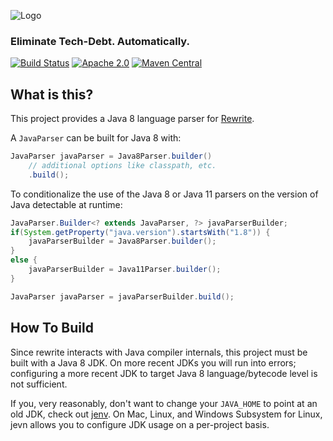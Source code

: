 ![Logo](https://github.com/openrewrite/rewrite/raw/master/doc/logo-oss.png)
### Eliminate Tech-Debt. Automatically.

[![Build Status](https://circleci.com/gh/openrewrite/rewrite-java-8.svg?style=shield)](https://circleci.com/gh/openrewrite/rewrite-java-8)
[![Apache 2.0](https://img.shields.io/github/license/openrewrite/rewrite.svg)](https://www.apache.org/licenses/LICENSE-2.0)
[![Maven Central](https://img.shields.io/maven-central/v/org.openrewrite/rewrite-java-8.svg)](https://mvnrepository.com/artifact/org.openrewrite/rewrite-java-8)

## What is this?

This project provides a Java 8 language parser for [Rewrite](https://github.com/openrewrite/rewrite).

A `JavaParser` can be built for Java 8 with:

```java
JavaParser javaParser = Java8Parser.builder()
    // additional options like classpath, etc.
    .build();
```

To conditionalize the use of the Java 8 or Java 11 parsers on the version of Java detectable at runtime:

```java
JavaParser.Builder<? extends JavaParser, ?> javaParserBuilder;
if(System.getProperty("java.version").startsWith("1.8")) {
    javaParserBuilder = Java8Parser.builder();
}
else {
    javaParserBuilder = Java11Parser.builder();
}

JavaParser javaParser = javaParserBuilder.build();
```

## How To Build
Since rewrite interacts with Java compiler internals, this project must be built with a Java 8 JDK.
On more recent JDKs you will run into errors; configuring a more recent JDK to target Java 8 language/bytecode level is not sufficient.

If you, very reasonably, don't want to change your `JAVA_HOME` to point at an old JDK, check out [jenv](https://www.jenv.be/).
On Mac, Linux, and Windows Subsystem for Linux, jevn allows you to configure JDK usage on a per-project basis.
